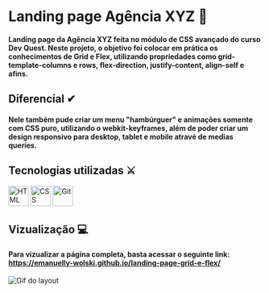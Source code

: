 # Landing page Agência XYZ 🌟
#### Landing page da Agência XYZ feita no módulo de CSS avançado do curso Dev Quest. Neste projeto, o objetivo foi colocar em prática os conhecimentos de Grid e Flex, utilizando propriedades como grid-template-columns e rows, flex-direction, justify-content, align-self e afins. 

## Diferencial ✔

#### Nele também pude criar um menu "hambúrguer" e animações somente com CSS puro, utilizando o webkit-keyframes, além de poder criar um design responsivo para desktop, tablet e mobile atravé de medias queries.

## Tecnologias utilizadas ⚔
<div style="display: inline_block">
  <img src="https://cdn.jsdelivr.net/gh/devicons/devicon/icons/html5/html5-plain-wordmark.svg" title="HTML" width="40" height="40"/> 
  <img src="https://cdn.jsdelivr.net/gh/devicons/devicon/icons/css3/css3-plain-wordmark.svg" title="CSS" width="40" height="40"/>
  <img src="https://cdn.jsdelivr.net/gh/devicons/devicon/icons/git/git-original.svg" title="Git" width="40" height="40"/>
</div>

## Vizualização 💻

#### Para vizualizar a página completa, basta acessar o seguinte link: https://emanuelly-wolski.github.io/landing-page-grid-e-flex/

<img src="./agencia.gif" alt="Gif do layout">
